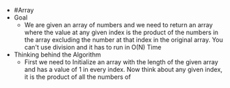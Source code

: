 - #Array
- Goal
	- We are given an array of numbers and we need to return an array where the value at any given index is the product of the numbers in the array excluding the number at that index in the original array. You can't use division and it has to run in O(N) Time
- Thinking behind the Algorithm
	- First we need to Initialize an array with the length of the given array and has a value of 1 in every index. Now think about any given index, it is the product of all the numbers of